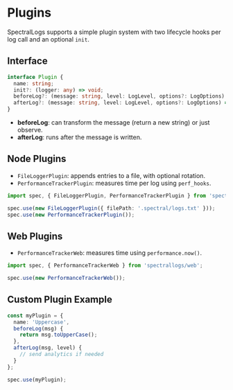 # Plugins

SpectralLogs supports a simple plugin system with two lifecycle hooks per log call and an optional `init`.

## Interface

```ts
interface Plugin {
  name: string;
  init?: (logger: any) => void;
  beforeLog?: (message: string, level: LogLevel, options?: LogOptions) => string | void;
  afterLog?: (message: string, level: LogLevel, options?: LogOptions) => void;
}
```

- **beforeLog**: can transform the message (return a new string) or just observe.
- **afterLog**: runs after the message is written.

## Node Plugins

- `FileLoggerPlugin`: appends entries to a file, with optional rotation.
- `PerformanceTrackerPlugin`: measures time per log using `perf_hooks`.

```ts
import spec, { FileLoggerPlugin, PerformanceTrackerPlugin } from 'spectrallogs';

spec.use(new FileLoggerPlugin({ filePath: '.spectral/logs.txt' }));
spec.use(new PerformanceTrackerPlugin());
```

## Web Plugins

- `PerformanceTrackerWeb`: measures time using `performance.now()`.

```ts
import spec, { PerformanceTrackerWeb } from 'spectrallogs/web';

spec.use(new PerformanceTrackerWeb());
```

## Custom Plugin Example

```ts
const myPlugin = {
  name: 'Uppercase',
  beforeLog(msg) {
    return msg.toUpperCase();
  },
  afterLog(msg, level) {
    // send analytics if needed
  }
};

spec.use(myPlugin);
```
